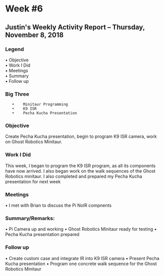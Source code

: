 # Week #6

## Justin's Weekly Activity Report – Thursday, November 8, 2018

### Legend

   •	Objective  
   •	Work I Did  
   •	Meetings  
   •	Summary  
   •	Follow up  

### Big Three
```
   •	Minitaur Programming
   •	K9 ISR
   •	Pecha Kucha Presentation
```

### Objective
  Create Pecha Kucha presentation, begin to program K9 ISR camera, work on Ghost Robotics Minitaur.

### Work I Did
   This week, I began to program the K9 ISR program, as all its components have now arrived. I also began work on the walk sequences
   of the Ghost Robotics minitaur. I also completed and prepared my Pecha Kucha presentation for next week

### Meetings
   •	I met with Brian to discuss the Pi NoIR compnents

### Summary/Remarks:
   •	Pi Camera up and working
   •	Ghost Robotics Minitaur ready for testing
   •	Pecha Kucha presentation prepared

### Follow up
   •	Create custom case and integrate IR into K9 ISR camera
   •	Present Pecha Kucha presentation
   •	Program one concrete walk sequence for the Ghost Robotics Minitaur
